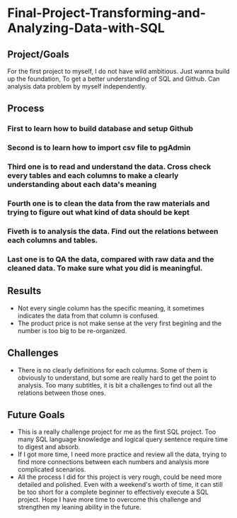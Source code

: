 # Final-Project-Transforming-and-Analyzing-Data-with-SQL

## Project/Goals
For the first project to myself, I do not have wild ambitious. Just wanna build up the foundation,
To get a better understanding of SQL and Github. 
Can analysis data problem by myself independently.

## Process
### First to learn how to build database and setup Github

### Second is to learn how to import csv file to pgAdmin

### Third one is to read and understand the data. Cross check every tables and each columns to make a clearly understanding about each data's meaning

### Fourth one is to clean the data from the raw materials and trying to figure out what kind of data should be kept 

### Fiveth is to analysis the data. Find out the relations between each columns and tables. 

### Last one is to QA the data, compared with raw data and the cleaned data. To make sure what you did is meaningful.

## Results
- Not every single column has the specific meaning, it sometimes indicates the data from that column is confused. 
- The product price is not make sense at the very first begining and the number is too big to be re-organized.


## Challenges 
- There is no clearly definitions for each columns. Some of them is obviously to understand, but some are really hard to get the point to analysis. Too many subtitles, it is bit a challenges to find out all the relations between those ones.

## Future Goals
- This is a really challenge project for me as the first SQL project. Too many SQL language knowledge and logical query sentence require time to digest and absorb. 
- If I got more time, I need more practice and review all the data, trying to find more connections between each numbers and analysis more complicated scenarios.
- All the process I did for this project is very rough, could be need more detailed and polished. Even with a weekend's worth of time, it can still be too short for a complete beginner to effectively execute a SQL project. Hope I have more time to overcome this challenge and strengthen my leaning ability in the future. 